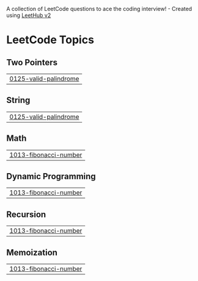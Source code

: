 A collection of LeetCode questions to ace the coding interview! - Created using [LeetHub v2](https://github.com/arunbhardwaj/LeetHub-2.0)
<!---LeetCode Topics Start-->
# LeetCode Topics
## Two Pointers
|  |
| ------- |
| [0125-valid-palindrome](https://github.com/darshilll/DSA/tree/master/0125-valid-palindrome) |
## String
|  |
| ------- |
| [0125-valid-palindrome](https://github.com/darshilll/DSA/tree/master/0125-valid-palindrome) |
## Math
|  |
| ------- |
| [1013-fibonacci-number](https://github.com/darshilll/DSA/tree/master/1013-fibonacci-number) |
## Dynamic Programming
|  |
| ------- |
| [1013-fibonacci-number](https://github.com/darshilll/DSA/tree/master/1013-fibonacci-number) |
## Recursion
|  |
| ------- |
| [1013-fibonacci-number](https://github.com/darshilll/DSA/tree/master/1013-fibonacci-number) |
## Memoization
|  |
| ------- |
| [1013-fibonacci-number](https://github.com/darshilll/DSA/tree/master/1013-fibonacci-number) |
<!---LeetCode Topics End-->